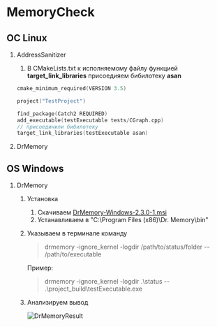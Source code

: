 # MemoryCheck

## ОС Linux 
1. AddressSanitizer 
    1. В CMakeLists.txt к исполняемому файлу функцией **target_link_libraries** присоедияем бибилотеку **asan**

    ```cpp
    cmake_minimum_required(VERSION 3.5)

    project("TestProject")

    find_package(Catch2 REQUIRED)
    add_executable(testExecutable tests/CGraph.cpp)
    // присоединили бибилотеку
    target_link_libraries(testExecutable asan)
    ```
2. DrMemory

## OS Windows
1. DrMemory
    1. Установка
        1. Скачиваем [DrMemory-Windows-2.3.0-1.msi](https://github.com/DynamoRIO/drmemory/wiki/Downloads)
        2. Устанавливаем в "C:\Program Files (x86)\Dr. Memory\bin\"
    2. Указываем в терминале команду
        > drmemory -ignore_kernel -logdir /path/to/status/folder -- /path/to/executable

        Пример:
        > drmemory -ignore_kernel -logdir .\status -- .\project_build\testExecutable.exe
    3. Анализируем вывод

        ![DrMemoryResult](https://i.imgur.com/v0V0uRx.jpg)